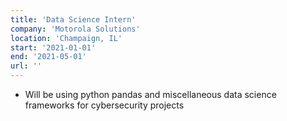 ```yaml
---
title: 'Data Science Intern'
company: 'Motorola Solutions'
location: 'Champaign, IL'
start: '2021-01-01'
end: '2021-05-01'
url: ''
---
```


- Will be using python pandas and miscellaneous data science frameworks for cybersecurity projects